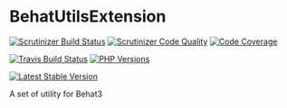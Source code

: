 # BehatUtilsExtension
[![Scrutinizer Build Status](https://img.shields.io/scrutinizer/build/g/yoanm/BehatUtilsExtension.svg?label=Scrutinizer)](https://scrutinizer-ci.com/g/yoanm/BehatUtilsExtension/build-status/master) [![Scrutinizer Code Quality](https://img.shields.io/scrutinizer/g/yoanm/BehatUtilsExtension.svg?label=Code%20quality)](https://scrutinizer-ci.com/g/yoanm/BehatUtilsExtension/?branch=master) [![Code Coverage](https://img.shields.io/scrutinizer/coverage/g/yoanm/BehatUtilsExtension.svg?label=Coverage)](https://scrutinizer-ci.com/g/yoanm/BehatUtilsExtension/?branch=master)

[![Travis Build Status](https://img.shields.io/travis/yoanm/BehatUtilsExtension.svg?label=travis)](https://travis-ci.org/yoanm/BehatUtilsExtension?label=Travis) [![PHP Versions](https://img.shields.io/badge/php-5.5%20%2F%205.6%20%2F%207.0-8892BF.svg)](https://php.net/)

[![Latest Stable Version](https://img.shields.io/packagist/v/yoanm/behat-utils-extension.svg)](https://packagist.org/packages/yoanm/BehatUtilsExtension)


A set of utility for Behat3
